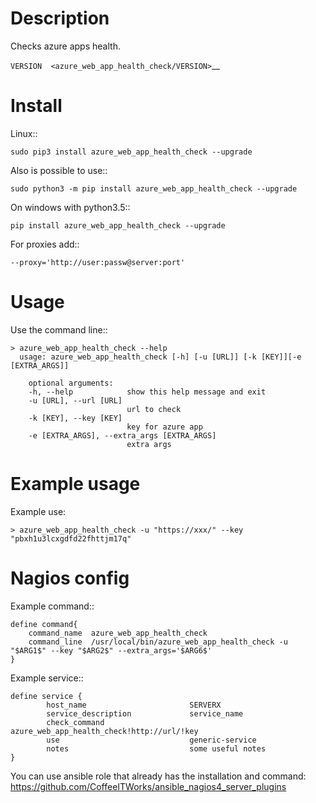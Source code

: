 Description
===========

Checks azure apps health.

`VERSION  <azure_web_app_health_check/VERSION>`__

Install
=======

Linux::

    sudo pip3 install azure_web_app_health_check --upgrade

Also is possible to use::

    sudo python3 -m pip install azure_web_app_health_check --upgrade

On windows with python3.5::

    pip install azure_web_app_health_check --upgrade

For proxies add::

    --proxy='http://user:passw@server:port'

Usage
=====

Use the command line::

    > azure_web_app_health_check --help
      usage: azure_web_app_health_check [-h] [-u [URL]] [-k [KEY]][-e [EXTRA_ARGS]]

        optional arguments:
        -h, --help            show this help message and exit
        -u [URL], --url [URL]
                              url to check 		
        -k [KEY], --key [KEY]
                              key for azure app 	
        -e [EXTRA_ARGS], --extra_args [EXTRA_ARGS]
                              extra args


Example usage
=============

Example use:

    > azure_web_app_health_check -u "https://xxx/" --key "pbxh1u3lcxgdfd22fhttjm17q"


Nagios config
=============

Example command::

    define command{
        command_name  azure_web_app_health_check
        command_line  /usr/local/bin/azure_web_app_health_check -u "$ARG1$" --key "$ARG2$" --extra_args='$ARG6$'
    }

Example service::

    define service {
            host_name                       SERVERX
            service_description             service_name
            check_command                   azure_web_app_health_check!http://url/!key
            use				                generic-service
            notes                           some useful notes
    }

You can use ansible role that already has the installation and command: https://github.com/CoffeeITWorks/ansible_nagios4_server_plugins


